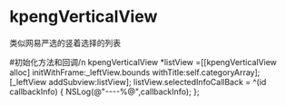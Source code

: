 # kpengVerticalView
类似网易严选的竖着选择的列表

#初始化方法和回调/n
  kpengVerticalView *listView =[[kpengVerticalView alloc] initWithFrame:_leftView.bounds withTitle:self.categoryArray];
    [_leftView addSubview:listView];
    listView.selectedInfoCallBack = ^(id callbackInfo) {
        NSLog(@"----%@",callbackInfo);
    };
